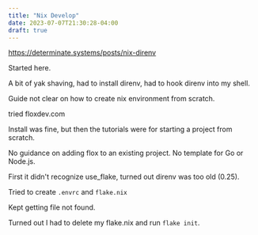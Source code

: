 ```yaml
---
title: "Nix Develop"
date: 2023-07-07T21:30:28-04:00
draft: true
---
```


https://determinate.systems/posts/nix-direnv

Started here.

A bit of yak shaving, had to install direnv, had to hook direnv into my shell.

Guide not clear on how to create nix environment from scratch.

tried floxdev.com

Install was fine, but then the tutorials were for starting a project from scratch.

No guidance on adding flox to an existing project. No template for Go or Node.js.

First it didn't recognize use_flake, turned out direnv was too old (0.25).

Tried to create `.envrc` and `flake.nix`

Kept getting file not found.

Turned out I had to delete my flake.nix and run `flake init`.
